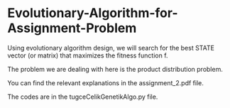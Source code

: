 # Evolutionary-Algorithm-for-Assignment-Problem

Using evolutionary algorithm design, we will search for the best STATE vector (or matrix) that maximizes the fitness function f.

The problem we are dealing with here is the product distribution problem.

You can find the relevant explanations in the assignment_2.pdf file.

The codes are in the tugceCelikGenetikAlgo.py file.

